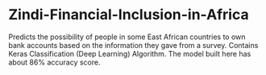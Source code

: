 # Zindi-Financial-Inclusion-in-Africa
Predicts the possibility of people in some East African countries to own bank accounts based on the information they gave from a survey. Contains Keras Classification (Deep Learning) Algorithm. The model built here has about 86% accuracy score.
